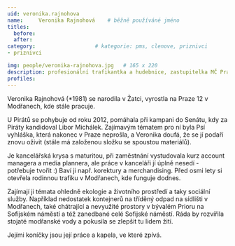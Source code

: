 ```yaml
---
uid: veronika.rajnohova
name:     Veronika Rajnohová  	# běžně používáné jméno
titles:
  before:
  after:
category:                   # kategorie: pms, clenove, priznivci
- priznivci

img: people/veronika-rajnohova.jpg   # 165 x 220
description: profesionální trafikantka a hudebnice, zastupitelka MČ Praha 12  # kratký popis, max 160 znaků
profiles:
---
```


Veronika Rajnohová (*1981) se narodila v Žatci, vyrostla na Praze 12 v Modřanech, kde stále pracuje.

U Pirátů se pohybuje od roku 2012, pomáhala při kampani do Senátu, kdy za Piráty kandidoval Libor Michálek. Zajímavým tématem pro ní byla Psí vyhláška, která nakonec v Praze neprošla, a Veronika doufá, že se jí podaří znovu oživit (stále má založenou složku se spoustou materiálů).

Je kancelářská krysa s maturitou, při zaměstnání vystudovala kurz account managera a media plannera, ale práce v kanceláři jí úplně nesedí - potřebuje tvořit :) Baví ji např. korektury a merchandising. Před osmi lety si otevřela rodinnou trafiku v Modřanech, kde funguje dodnes.

Zajímají ji témata ohledně ekologie a životního prostředí a taky sociální služby. Například nedostatek kontejnerů na tříděný odpad na sídlišti v Modřanech, také chátrající a nevyužité prostory v bývalém Prioru na Sofijském náměstí a též zanedbané celé Sofijské náměstí. Ráda by rozvířila stojaté modřanské vody a pokusila se zlepšit tu lidem žití.

Jejími koníčky jsou její práce a kapela, ve které zpívá.
